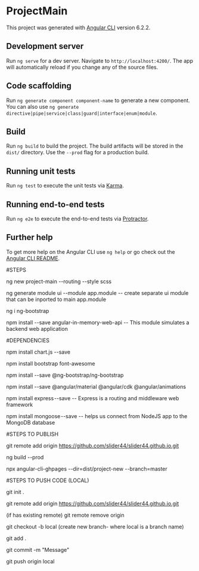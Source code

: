 # ProjectMain

This project was generated with [Angular CLI](https://github.com/angular/angular-cli) version 6.2.2.

## Development server

Run `ng serve` for a dev server. Navigate to `http://localhost:4200/`. The app will automatically reload if you change any of the source files.

## Code scaffolding

Run `ng generate component component-name` to generate a new component. You can also use `ng generate directive|pipe|service|class|guard|interface|enum|module`.

## Build

Run `ng build` to build the project. The build artifacts will be stored in the `dist/` directory. Use the `--prod` flag for a production build.

## Running unit tests

Run `ng test` to execute the unit tests via [Karma](https://karma-runner.github.io).

## Running end-to-end tests

Run `ng e2e` to execute the end-to-end tests via [Protractor](http://www.protractortest.org/).

## Further help

To get more help on the Angular CLI use `ng help` or go check out the [Angular CLI README](https://github.com/angular/angular-cli/blob/master/README.md).


#STEPS

ng new project-main --routing --style scss

ng generate module ui --module app.module -- create separate ui module that can be inported to main app.module

ng i ng-bootstrap

npm install --save angular-in-memory-web-api -- This module simulates a backend web application

#DEPENDENCIES

npm install chart.js --save

npm install bootstrap font-awesome 

npm install --save @ng-bootstrap/ng-bootstrap

npm install --save @angular/material @angular/cdk @angular/animations

npm install express --save -- Express is a routing and middleware web framework

npm install mongoose --save -- helps us connect from NodeJS app to the MongoDB database


#STEPS TO PUBLISH


git remote add origin https://github.com/slider44/slider44.github.io.git

ng build --prod

npx angular-cli-ghpages --dir=dist/project-new --branch=master

#STEPS TO PUSH CODE (LOCAL)

git init .

git remote add origin https://github.com/slider44/slider44.github.io.git

(if has existing remote) git remote remove origin

git checkout -b local (create new branch- where local is a branch name)

git add .

git commit -m "Message"

git push origin local